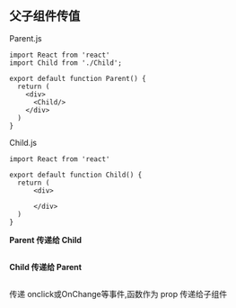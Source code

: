 ## 父子组件传值

Parent.js

```
import React from 'react'
import Child from './Child';

export default function Parent() {
  return (
    <div>
      <Child/>
    </div>
  )
}
```

Child.js

```
import React from 'react'

export default function Child() {
  return (
      <div>

      </div>
  )
}
```

**Parent 传递给 Child**

```
```



**Child 传递给 Parent** 

```
```



传递 onclick或OnChange等事件,函数作为 prop 传递给子组件

```
```

